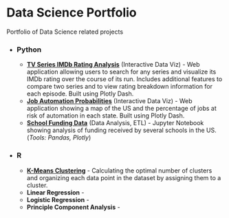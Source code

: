 # Data Science Portfolio
Portfolio of Data Science related projects

* ### Python
  * **[TV Series IMDb Rating Analysis](https://github.com/aditya14/TV-Ratings-Graph)** (Interactive Data Viz) - Web application allowing users to search for any series and visualize its IMDb rating over the course of its run. Includes additional features to compare two series and to view rating breakdown information for each episode. Built using Plotly Dash.
  * **[Job Automation Probabilities](https://github.com/aditya14/Job-Automation-Probabilities)** (Interactive Data Viz) - Web application showing a map of the US and the percentage of jobs at risk of automation in each state. Built using Plotly Dash.
  * **[School Funding Data](https://nbviewer.jupyter.org/github/aditya14/data-science-portfolio/blob/master/School%20Funding%20Data%20Analysis.ipynb)** (Data Analysis, ETL) - Jupyter Notebook showing analysis of funding received by several schools in the US. (*Tools: Pandas, Plotly*)
  
* ### R
  * **[K-Means Clustering](https://github.com/aditya14/data-science-portfolio/tree/master/KMeansClustering)** - Calculating the optimal number of clusters and organizing each data point in the dataset by assigning them to a cluster.
  * **Linear Regression** - 
  * **Logistic Regression** -
  * **Principle Component Analysis** - 

